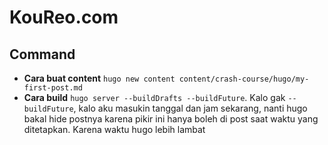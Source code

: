 # KouReo.com

## Command
- **Cara buat content** `hugo new content content/crash-course/hugo/my-first-post.md`
- **Cara build** `hugo server --buildDrafts --buildFuture`. Kalo gak `--buildFuture`, kalo aku masukin tanggal dan jam sekarang, nanti hugo bakal hide postnya karena pikir ini hanya boleh di post saat waktu yang ditetapkan. Karena waktu hugo lebih lambat